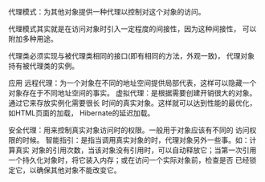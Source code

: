 代理模式：为其他对象提供一种代理以控制对这个对象的访问。

代理模式其实就是在访问对象时引入一定程度的间接性，因为这种间接性，
可以附加多种用途。

代理类必须实现与被代理类相同的接口(即有相同的方法，外观一致)，
代理对象持有被代理类的实例。

应用
远程代理：为一个对象在不同的地址空间提供局部代表，这样可以隐藏一个
对象存在于不同地址空间的事实。
虚拟代理：是根据需要创建开销很大的对象。通过它来存放实例化需要很长
时间的真实对象。这样就可以达到性能的最优化，如HTML页面的加载，
Hibernate的延迟加载。

安全代理：用来控制真实对象访问时的权限。一般用于对象应该有不同的
访问权限的时候。
智能指引：是指当调用真实对象的时，代理对象另外一些事。如：计算真实
对象的引用次数，当该对象没有引用时，可以自动释放它；当第一次引用
一个持久化对象时，将它装入内存；或在访问一个实际对象前，检查是否
已经锁定它，以确保其他对象不能改变它。